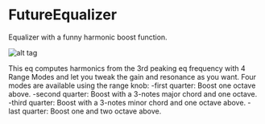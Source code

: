 # FutureEqualizer
Equalizer with a funny harmonic boost function.

![alt tag](https://lh4.googleusercontent.com/-67pKE80FiiA/VUR4Lc9tcgI/AAAAAAAABNU/6QT9fqp8oo4/w563-h374-no/screenshot.jpg)


This eq computes harmonics from the 3rd peaking eq frequency with 4 Range Modes and let you tweak the gain and resonance as you want.
Four modes are available using the range knob:
-first quarter: Boost one octave above.
-second quarter: Boost with a 3-notes major chord and one octave.
-third quarter: Boost with a 3-notes minor chord and one octave above.
-last quarter: Boost one and two octave above.
